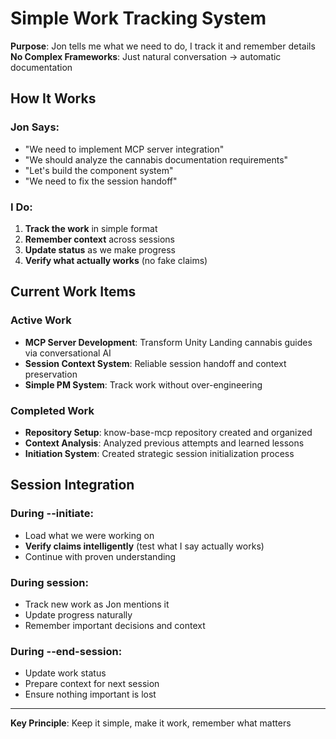 # Simple Work Tracking System

**Purpose**: Jon tells me what we need to do, I track it and remember details
**No Complex Frameworks**: Just natural conversation → automatic documentation

## How It Works

### Jon Says:
- "We need to implement MCP server integration"  
- "We should analyze the cannabis documentation requirements"
- "Let's build the component system"
- "We need to fix the session handoff"

### I Do:
1. **Track the work** in simple format
2. **Remember context** across sessions  
3. **Update status** as we make progress
4. **Verify what actually works** (no fake claims)

## Current Work Items

### Active Work
- **MCP Server Development**: Transform Unity Landing cannabis guides via conversational AI
- **Session Context System**: Reliable session handoff and context preservation  
- **Simple PM System**: Track work without over-engineering

### Completed Work  
- **Repository Setup**: know-base-mcp repository created and organized
- **Context Analysis**: Analyzed previous attempts and learned lessons
- **Initiation System**: Created strategic session initialization process

## Session Integration

### During --initiate:
- Load what we were working on
- **Verify claims intelligently** (test what I say actually works)
- Continue with proven understanding

### During session:
- Track new work as Jon mentions it
- Update progress naturally  
- Remember important decisions and context

### During --end-session:
- Update work status
- Prepare context for next session
- Ensure nothing important is lost

---

**Key Principle**: Keep it simple, make it work, remember what matters